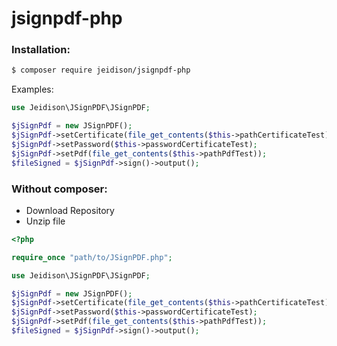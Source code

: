 # jsignpdf-php

### Installation:

```sh
$ composer require jeidison/jsignpdf-php
```
    
Examples:

```php
use Jeidison\JSignPDF\JSignPDF;

$jSignPdf = new JSignPDF();
$jSignPdf->setCertificate(file_get_contents($this->pathCertificateTest));
$jSignPdf->setPassword($this->passwordCertificateTest);
$jSignPdf->setPdf(file_get_contents($this->pathPdfTest));
$fileSigned = $jSignPdf->sign()->output();
```

### Without composer:

- Download Repository
- Unzip file

```php
<?php

require_once "path/to/JSignPDF.php";

use Jeidison\JSignPDF\JSignPDF;

$jSignPdf = new JSignPDF();
$jSignPdf->setCertificate(file_get_contents($this->pathCertificateTest));
$jSignPdf->setPassword($this->passwordCertificateTest);
$jSignPdf->setPdf(file_get_contents($this->pathPdfTest));
$fileSigned = $jSignPdf->sign()->output();
```
